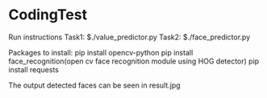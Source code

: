 # CodingTest

Run instructions
Task1: $./value_predictor.py
Task2: $./face_predictor.py 

Packages to install:
pip install opencv-python
pip install face_recognition(open cv face recognition module using HOG detector)
pip install requests

The output detected faces can be seen in result.jpg
